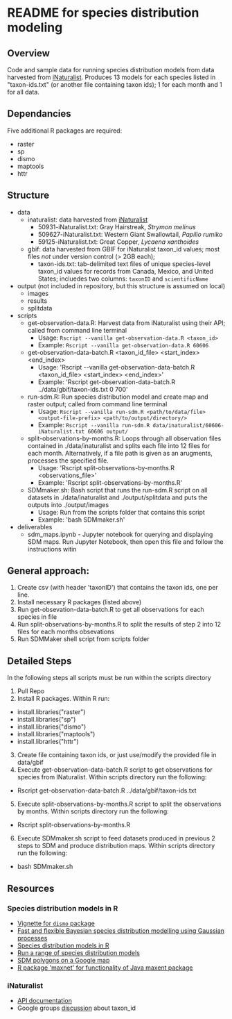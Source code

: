 # README for species distribution modeling

## Overview
Code and sample data for running species distribution models from data 
harvested from [iNaturalist](http://www.inaturalist.org). Produces 13 models for each species listed
in "taxon-ids.txt" (or another file containing taxon ids); 1 for each month and 1 for all data.

## Dependancies
Five additional R packages are required:

+ raster
+ sp
+ dismo
+ maptools
+ httr

## Structure
+ data
  + inaturalist: data harvested from [iNaturalist](http://www.inaturalist.org)
    + 50931-iNaturalist.txt: Gray Hairstreak, _Strymon melinus_
    + 509627-iNaturalist.txt: Western Giant Swallowtail, _Papilio rumiko_
    + 59125-iNaturalist.txt: Great Copper, _Lycaena xanthoides_
  + gbif: data harvested from GBIF for iNaturalist taxon_id values; most files
  _not_ under version control (> 2GB each);
    + taxon-ids.txt: tab-delimited text files of unique species-level taxon_id
    values for records from Canada, Mexico, and United States; incluedes two
    columns: `taxonID` and `scientificName`
+ output (not included in repository, but this structure is assumed on local)
  + images
  + results
  + splitdata
+ scripts
  + get-observation-data.R: Harvest data from iNaturalist using their API; 
  called from command line terminal
    + Usage: `Rscript --vanilla get-observation-data.R <taxon_id>`
    + Example: `Rscript --vanilla get-observation-data.R 60606`
  + get-observation-data-batch.R <taxon_id_file> <start_index> <end_index>
  	+ Usage: 'Rscript --vanilla get-observation-data-batch.R <taxon_id_file> <start_index> <end_index>'
  	+ Example: 'Rscript get-observation-data-batch.R ../data/gbif/taxon-ids.txt 0 700'
  + run-sdm.R: Run species distribution model and create map and raster output;
  called from command line terminal
    + Usage: `Rscript --vanilla run-sdm.R <path/to/data/file> <output-file-prefix> <path/to/output/directory/>`
    + Example: `Rscript --vanilla run-sdm.R data/inaturalist/60606-iNaturalist.txt 60606 output/`
  + split-observations-by-months.R: Loops through all observation files contained in ./data/inaturalist and splits
  each file into 12 files for each month. Alternatively, if a file path is given as an arugments, processes the specified file.
  	+ Usage: 'Rscript split-observations-by-months.R <observations_file>'
  	+ Example: 'Rscript split-observations-by-months.R'
  + SDMmaker.sh: Bash script that runs the run-sdm.R script on all datasets in ./data/inaturalist and ./output/splitdata 
  and puts the outputs into ./output/images
  	+ Usage: Run from the scripts folder that contains this script
  	+ Example: 'bash SDMmaker.sh'
+ deliverables
  + sdm_maps.ipynb - Jupyter notebook for querying and displaying SDM maps. Run Jupyter Notebook, then open this file and follow the instructions witin

## General approach:

1. Create csv (with header 'taxonID') that contains the taxon ids, one per line.
2. Install necessary R packages (listed above)
2. Run get-obsevation-data-batch.R to get all observations for each species in file 
3. Run split-observations-by-months.R to split the results of step 2 into 12 files for each months obsevations
4. Run SDMMaker shell script from scripts folder

## Detailed Steps
In the following steps all scripts must be run within the scripts directory

1. Pull Repo
2. Install R packages. Within R run:
+ install.libraries("raster")
+ install.libraries("sp")
+ install.libraries("dismo")
+ install.libraries("maptools")
+ install.libraries("httr")
3. Create file containing taxon ids, or just use/modify the provided file in data/gbif
4. Execute get-observation-data-batch.R script to get observations for species from INaturalist. Within scripts directory run the following:
+ Rscript get-observation-data-batch.R ../data/gbif/taxon-ids.txt
5. Execute split-observations-by-months.R script to split the observations by months. Within scripts directory run the following:
+ Rscript split-observations-by-months.R
6. Execute SDMmaker.sh script to feed datasets produced in previous 2 steps to SDM and produce distribution maps. Within scripts directory run the following:
+ bash SDMmaker.sh 

## Resources
### Species distribution models in R
+ [Vignette for `dismo` package](https://cran.r-project.org/web/packages/dismo/vignettes/sdm.pdf)
+ [Fast and flexible Bayesian species distribution modelling using Gaussian processes](http://onlinelibrary.wiley.com/doi/10.1111/2041-210X.12523/pdf)
+ [Species distribution models in R](http://www.molecularecologist.com/2013/04/species-distribution-models-in-r/)
+ [Run a range of species distribution models](https://rdrr.io/cran/biomod2/man/BIOMOD_Modeling.html)
+ [SDM polygons on a Google map](https://rdrr.io/rforge/dismo/man/gmap.html)
+ [R package 'maxnet' for functionality of Java maxent package](https://cran.r-project.org/web/packages/maxnet/maxnet.pdf)

### iNaturalist
+ [API documentation](https://www.inaturalist.org/pages/api+reference)
+ Google groups [discussion](https://groups.google.com/d/topic/inaturalist/gDpfMWXNxvE/discussion) about taxon_id

